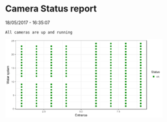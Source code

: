 Camera Status report
================
18/05/2017 - 16:35:07

    All cameras are up and running

![](camreport_files/figure-markdown_github/unnamed-chunk-2-1.png)
